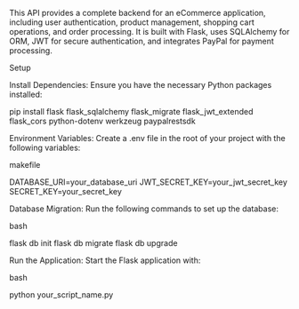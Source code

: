 This API provides a complete backend for an eCommerce application, including user authentication, product management, shopping cart operations, and order processing. It is built with Flask, uses SQLAlchemy for ORM, JWT for secure authentication, and integrates PayPal for payment processing.

Setup

Install Dependencies:
Ensure you have the necessary Python packages installed:


pip install flask flask_sqlalchemy flask_migrate flask_jwt_extended flask_cors python-dotenv werkzeug paypalrestsdk

Environment Variables:
Create a .env file in the root of your project with the following variables:

makefile

DATABASE_URI=your_database_uri
JWT_SECRET_KEY=your_jwt_secret_key
SECRET_KEY=your_secret_key


Database Migration:
Run the following commands to set up the database:

bash

flask db init
flask db migrate
flask db upgrade

Run the Application:
Start the Flask application with:

bash

python your_script_name.py
